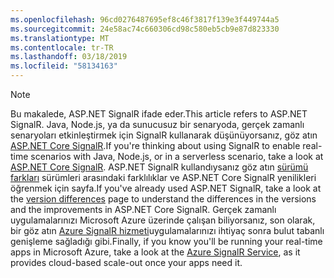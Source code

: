 ```yaml
---
ms.openlocfilehash: 96cd0276487695ef8c46f3817f139e3f449744a5
ms.sourcegitcommit: 24e58ac74c660306cd98c580eb5cb9e87d823330
ms.translationtype: MT
ms.contentlocale: tr-TR
ms.lasthandoff: 03/18/2019
ms.locfileid: "58134163"
---
```

> [!NOTE]
> <span data-ttu-id="ea086-101">Bu makalede, ASP.NET SignalR ifade eder.</span><span class="sxs-lookup"><span data-stu-id="ea086-101">This article refers to ASP.NET SignalR.</span></span> <span data-ttu-id="ea086-102">Java, Node.js, ya da sunucusuz bir senaryoda, gerçek zamanlı senaryoları etkinleştirmek için SignalR kullanarak düşünüyorsanız, göz atın [ASP.NET Core SignalR](/aspnet/core/signalr/introduction).</span><span class="sxs-lookup"><span data-stu-id="ea086-102">If you're thinking about using SignalR to enable real-time scenarios with Java, Node.js, or in a serverless scenario, take a look at [ASP.NET Core SignalR](/aspnet/core/signalr/introduction).</span></span> <span data-ttu-id="ea086-103">ASP.NET SignalR kullandıysanız göz atın [sürümü farkları](/aspnet/core/signalr/version-differences) sürümleri arasındaki farklılıklar ve ASP.NET Core SignalR yenilikleri öğrenmek için sayfa.</span><span class="sxs-lookup"><span data-stu-id="ea086-103">If you've already used ASP.NET SignalR, take a look at the [version differences](/aspnet/core/signalr/version-differences) page to understand the differences in the versions and the improvements in ASP.NET Core SignalR.</span></span> <span data-ttu-id="ea086-104">Gerçek zamanlı uygulamalarınızı Microsoft Azure üzerinde çalışan biliyorsanız, son olarak, bir göz atın [Azure SignalR hizmeti](/azure/azure-signalr/signalr-overview)uygulamalarınızı ihtiyaç sonra bulut tabanlı genişleme sağladığı gibi.</span><span class="sxs-lookup"><span data-stu-id="ea086-104">Finally, if you know you'll be running your real-time apps in Microsoft Azure, take a look at the [Azure SignalR Service](/azure/azure-signalr/signalr-overview), as it provides cloud-based scale-out once your apps need it.</span></span>